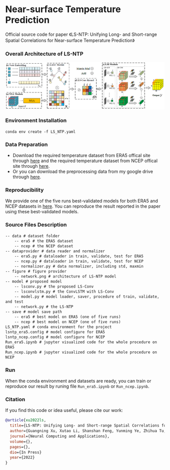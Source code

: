 #  Near-surface Temperature Prediction

Official source code for paper 《LS-NTP: Unifying Long- and Short-range Spatial Correlations for Near-surface Temperature Prediction》
### Overall Architecture of LS-NTP
![image](https://github.com/xuguangning1218/LS_NTP/blob/master/figure/network.png)

### Environment Installation
```
conda env create -f LS_NTP.yaml
```  

### Data Preparation 
* Download the required temperature dataset from ERA5 offical site through [here](<https://cds.climate.copernicus.eu/cdsapp#!/dataset/reanalysis-era5-single-levels?tab=overview> "here") and the required temperature dataset from NCEP offical site through [here](<https://psl.noaa.gov/data/gridded/data.ncep.reanalysis.html>  "here"). 
* Or you can download the preprocessing data from my google drive through [here](<https://drive.google.com/drive/folders/1AWxRfWDtAOejI9y7PK1V0f92Gjlchhfi?usp=sharing> "here").

###  Reproducibility
We provide one of the five runs best-validated models for both ERA5 and NCEP datasets in [here](<https://drive.google.com/drive/folders/1wp7odEkxfLxLeHAH36q3y2TUzMk1PWt6?usp=sharing>  "here").  You can reproduce the result reported in the paper using these best-validated models.


###  Source Files Description

```
-- data # dataset folder
	-- era5 # the ERA5 dataset
	-- ncep # the NCEP dataset
-- dataprovider # data reader and normalizer
	-- era5.py # dataloader in train, validate, test for ERA5
	-- ncep.py # dataloader in train, validate, test for NCEP
	-- normalizer.py # data normalizer, including std, maxmin
-- figure # figure provider
	-- network.png # architecture of LS-NTP model 
-- model # proposed model
	-- lsconv.py # the proposed LS-Conv
	-- lsconvlstm.py # the ConvLSTM with LS-Conv
	-- model.py # model loader, saver, procedure of train, validate, and test
	-- network.py # the LS-NTP
-- save # model save path
	-- era5 # best model on ERA5 (one of five runs)
	-- ncep # best model on NCEP (one of five runs)
LS_NTP.yaml # conda environment for the project
lsntp_era5.config # model configure for ERA5
lsntp_ncep.config # model configure for NCEP
Run_era5.ipynb # jupyter visualized code for the whole procedure on ERA5
Run_ncep.ipynb # jupyter visualized code for the whole procedure on NCEP
```

### Run

When the conda environment and datasets are ready, you can train or reproduce our result by runing file `Run_era5.ipynb` or `Run_ncep.ipynb`.

### Citation
If you find this code or idea useful, please cite our work:
```bib
@article{xu2022ls,
  title={LS-NTP: Unifying Long- and Short-range Spatial Correlations for Near-surface Temperature Prediction},
  author={Guangning Xu, Xutao Li, Shanshan Feng, Yunming Ye, Zhihua Tu, Kenghong Lin, Zhichao Huang},
  journal={Neural Computing and Applications},
  volume={},
  pages={},
  dio={In Press}
  year={2022}
}
```
